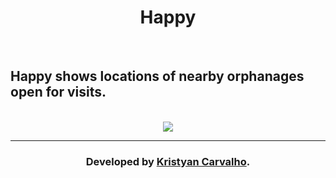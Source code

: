 <h1 align="center">Happy</h1>

<br />

<h2>Happy shows locations of nearby orphanages open for visits.</h2>

<br />

<div align="center">
  <img src="https://encrypted-tbn0.gstatic.com/images?q=tbn:ANd9GcRjmNQx9NfZ5Ybj1hb7OYh9e0VvXvOI0SApTuYEOTulAwmAp09T2KVxj4t50KRkXS3eVg&usqp=CAU"></img>
</div>

<hr />

<h3 align="center">Developed by <a href="https://github.com/kriscrv/">Kristyan Carvalho</a>.</h3>
